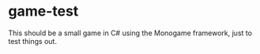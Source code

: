 # game-test
This should be a small game in C# using the Monogame framework, just to test things out.
